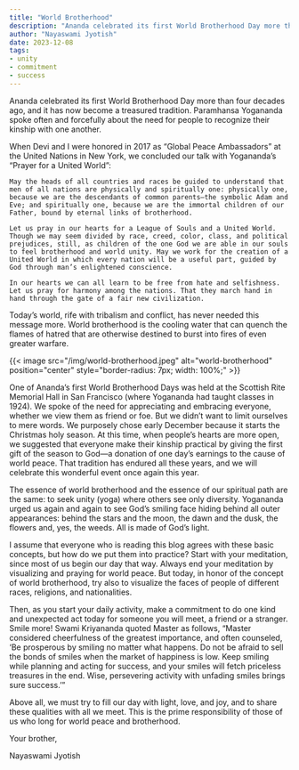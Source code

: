 ```yaml
---
title: "World Brotherhood"
description: "Ananda celebrated its first World Brotherhood Day more than four decades ago, and it has now become a treasured tradition. Paramhansa Yogananda spoke often and forcefully about the need for people to recognize their kinship with one another."
author: "Nayaswami Jyotish"
date: 2023-12-08
tags:
- unity
- commitment
- success
---
```


Ananda celebrated its first World Brotherhood Day more than four decades ago, and it has now become a treasured tradition. Paramhansa Yogananda spoke often and forcefully about the need for people to recognize their kinship with one another.

When Devi and I were honored in 2017 as “Global Peace Ambassadors” at the United Nations in New York, we concluded our talk with Yogananda’s “Prayer for a United World”:

```
May the heads of all countries and races be guided to understand that men of all nations are physically and spiritually one: physically one, because we are the descendants of common parents—the symbolic Adam and Eve; and spiritually one, because we are the immortal children of our Father, bound by eternal links of brotherhood.

Let us pray in our hearts for a League of Souls and a United World. Though we may seem divided by race, creed, color, class, and political prejudices, still, as children of the one God we are able in our souls to feel brotherhood and world unity. May we work for the creation of a United World in which every nation will be a useful part, guided by God through man’s enlightened conscience.

In our hearts we can all learn to be free from hate and selfishness. Let us pray for harmony among the nations. That they march hand in hand through the gate of a fair new civilization.
```

Today’s world, rife with tribalism and conflict, has never needed this message more. World brotherhood is the cooling water that can quench the flames of hatred that are otherwise destined to burst into fires of even greater warfare.

{{< image src="/img/world-brotherhood.jpeg" alt="world-brotherhood" position="center" style="border-radius: 7px; width: 100%;" >}}

One of Ananda’s first World Brotherhood Days was held at the Scottish Rite Memorial Hall in San Francisco (where Yogananda had taught classes in 1924). We spoke of the need for appreciating and embracing everyone, whether we view them as friend or foe. But we didn’t want to limit ourselves to mere words. We purposely chose early December because it starts the Christmas holy season. At this time, when people’s hearts are more open, we suggested that everyone make their kinship practical by giving the first gift of the season to God—a donation of one day’s earnings to the cause of world peace. That tradition has endured all these years, and we will celebrate this wonderful event once again this year.

The essence of world brotherhood and the essence of our spiritual path are the same: to seek unity (yoga) where others see only diversity. Yogananda urged us again and again to see God’s smiling face hiding behind all outer appearances: behind the stars and the moon, the dawn and the dusk, the flowers and, yes, the weeds. All is made of God’s light.

I assume that everyone who is reading this blog agrees with these basic concepts, but how do we put them into practice? Start with your meditation, since most of us begin our day that way. Always end your meditation by visualizing and praying for world peace. But today, in honor of the concept of world brotherhood, try also to visualize the faces of people of different races, religions, and nationalities.

Then, as you start your daily activity, make a commitment to do one kind and unexpected act today for someone you will meet, a friend or a stranger. Smile more! Swami Kriyananda quoted Master as follows, “Master considered cheerfulness of the greatest importance, and often counseled, ‘Be prosperous by smiling no matter what happens. Do not be afraid to sell the bonds of smiles when the market of happiness is low. Keep smiling while planning and acting for success, and your smiles will fetch priceless treasures in the end. Wise, persevering activity with unfading smiles brings sure success.’”

Above all, we must try to fill our day with light, love, and joy, and to share these qualities with all we meet. This is the prime responsibility of those of us who long for world peace and brotherhood.

Your brother,

Nayaswami Jyotish
